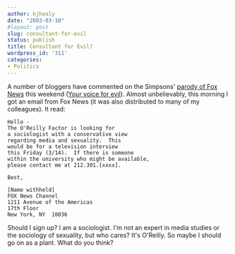 ```yaml
---
author: kjhealy
date: "2003-03-10"
#layout: post
slug: consultant-for-evil
status: publish
title: Consultant for Evil?
wordpress_id: '311'
categories:
- Politics
---
```


A number of bloggers have commented on the Simpsons' [parody of Fox News](http://atrios.blogspot.com/2003_03_09_atrios_archive.html#90430382) this weekend ([Your voice for evil](http://www.mwo1.com/krustygop.ram)). Almost unbelievably, this morning I got an email from Fox News (it was also distributed to many of my colleagues). It read:

    Hello -
    The O'Reilly Factor is looking for
    a sociologist with a conservative view
    regarding media and sexuality.  This
    would be for a television interview
    this Friday (3/14).  If there is someone
    within the university who might be available,
    please contact me at 212.301.[xxxx].

    Best,

    [Name withheld]
    FOX News Channel
    1211 Avenue of the Americas
    17th Floor
    New York, NY  10036

Should I sign up? I am a sociologist. I'm not an expert in media studies or the sociology of sexuality, but who cares? It's O'Reilly. So maybe I should go on as a plant. What do you think?
